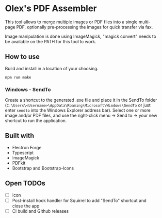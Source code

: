 # Olex's PDF Assembler

This tool allows to merge multiple images or PDF files into a single multi-page PDF, optionally pre-processing the images for quick transfer via fax.

Image manipulation is done using ImageMagick, "magick convert" needs to be available on the PATH for this tool to work.

## How to use

Build and install in a location of your choosing.

`npm run make`

### Windows - SendTo

Create a shortcut to the generated .exe file and place it in the SendTo folder (`C:\Users\<Username>\AppData\Roaming\Microsoft\Windows\SendTo` or just enter `sendto` into the Windows Explorer address bar). Select one or more image and/or PDF files, and use the right-click menu -> Send to -> your new shortcut to run the application.

## Built with

- Electron Forge
- Typescript
- ImageMagick
- PDFkit
- Bootstrap and Bootstrap-Icons

## Open TODOs

- [ ] Icon
- [ ] Post-install hook handler for Squirrel to add "SendTo" shortcut and close the app
- [ ] CI build and Github releases
